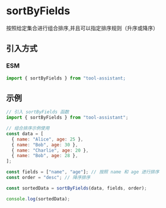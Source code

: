 # sortByFields

按照给定集合进行组合排序,并且可以指定排序规则（升序或降序）

## 引入方式

<!-- ### CJS

```javascript
const { sortByFields } = require("tool-assistant");
``` -->

### ESM

```javascript
import { sortByFields } from "tool-assistant;
```

## 示例

```javascript
// 引入 sortByFields 函数
import { sortByFields } from "tool-assistant";

// 组合排序示例使用
const data = [
  { name: "Alice", age: 25 },
  { name: "Bob", age: 30 },
  { name: "Charlie", age: 20 },
  { name: "Bob", age: 28 },
];

const fields = ["name", "age"]; // 按照 name 和 age 进行排序
const order = "desc"; // 降序排序

const sortedData = sortByFields(data, fields, order);

console.log(sortedData);
```
